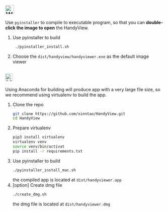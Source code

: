 ## <img src="https://upload.wikimedia.org/wikipedia/commons/8/8d/Windows_darkblue_2012.svg" alt="Windows" height="28">

Use `pyinstaller` to compile to executable program, so that you can **double-click the image to open** the HandyView.

1. Use pyinstaller to build
   ```bash
    ./pyinstaller_install.sh
   ```
2. Choose the `dist/handyview/handyviewer.exe` as the default image viewer


## <img src="https://user-images.githubusercontent.com/11482921/171234862-5a54e430-7c07-4976-9ac8-ce8dbf520a17.png" alt="MacOS" height="24">

Using Anaconda for building will produce app with a very large file size, so we recommend using virtualenv to build the app.
1. Clone the repo
   ```bash
   git clone https://github.com/xinntao/HandyView.git
   cd HandyView
   ```
2. Prepare virtualenv
   ```bash
   pip3 install virtualenv
   virtualenv venv
   source venv/bin/activat
   pip install -r requirements.txt
   ```
3. Use pyinstaller to build
   ```bash
   ./pyinstaller_install_mac.sh
   ```
   the compiled app is located at `dist/handyviewer.app`
4. [option] Create dmg file
   ```bash
   ./create_dmg.sh
   ```
   the dmg file is located at `dist/handyviewer.dmg`
